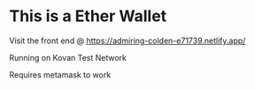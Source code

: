 # This is a Ether Wallet


Visit the front end @ https://admiring-colden-e71739.netlify.app/

Running on Kovan Test Network

Requires metamask to work
